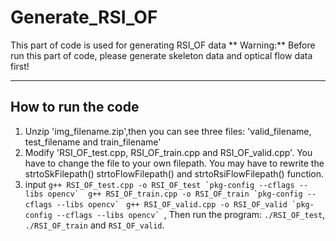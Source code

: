# Generate_RSI_OF

This part of code is used for generating RSI_OF data
** Warning:** Before run this part of code, please generate skeleton data and optical flow data first!

-----
## How to run the code
1. Unzip 'img_filename.zip',then you can see three files: 'valid_filename, test_filename and train_filename'
2. Modify 'RSI_OF_test.cpp, RSI_OF_train.cpp and RSI_OF_valid.cpp'. You have to change the file to your own filepath. 
You may have to rewrite the strtoSkFilepath() strtoFlowFilepath() and strtoRsiFlowFilepath() function.
3. input ```g++ RSI_OF_test.cpp -o RSI_OF_test `pkg-config --cflags --libs opencv` 
             g++ RSI_OF_train.cpp -o RSI_OF_train `pkg-config --cflags --libs opencv` ```
```g++ RSI_OF_valid.cpp -o RSI_OF_valid `pkg-config --cflags --libs opencv` ```,
Then run the program: ```./RSI_OF_test```, ```./RSI_OF_train``` and ```RSI_OF_valid```.





